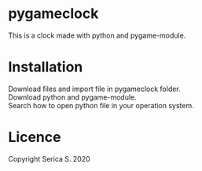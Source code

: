 # pygameclock

This is a clock made with python and pygame-module.

# Installation

Download files and import file in pygameclock folder.  
Download python and pygame-module.  
Search how to open python file in your operation system.  

# Licence

Copyright Serica S. 2020 
